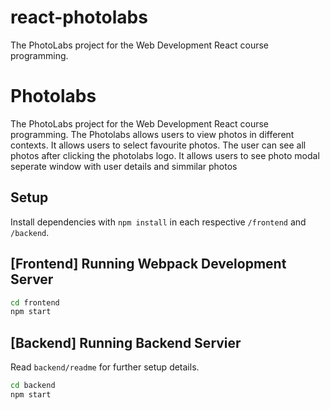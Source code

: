 # react-photolabs
The PhotoLabs project for the Web Development React course programming.

# Photolabs
The PhotoLabs project for the Web Development React course programming. The Photolabs allows users to view photos in different contexts. It allows users to select favourite photos. The user can see all photos after clicking the photolabs logo. It allows users to see photo modal seperate window with user details and simmilar photos


## Setup

Install dependencies with `npm install` in each respective `/frontend` and `/backend`.

## [Frontend] Running Webpack Development Server

```sh
cd frontend
npm start
```

## [Backend] Running Backend Servier

Read `backend/readme` for further setup details.

```sh
cd backend
npm start
```
